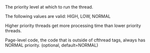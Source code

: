 The priority level at which to run the thread.

The following values are valid: HIGH, LOW, NORMAL

Higher priority threads get more processing time than lower priority threads.

Page-level code, the code that is outside of cfthread tags, always has NORMAL priority. (optional, default=NORMAL)